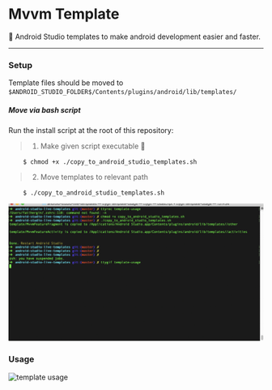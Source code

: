 # Mvvm Template

 :rocket: Android Studio templates to make android development easier and faster.
 
---

### Setup

Template files should be moved to `$ANDROID_STUDIO_FOLDER$/Contents/plugins/android/lib/templates/`


##### Move via bash script

Run the install script at the root of this repository:

> 1. Make given script executable 🔨
```shell
    $ chmod +x ./copy_to_android_studio_templates.sh 
```

> 2. Move templates to relevant path
```shell
    $ ./copy_to_android_studio_templates.sh 
```

![template setup](figures/template-setup.gif)


### Usage

![template usage](figures/template-usage.gif)
